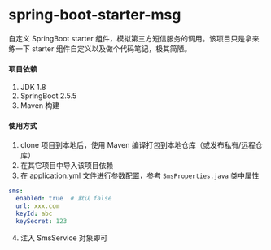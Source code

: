 # spring-boot-starter-msg
自定义 SpringBoot starter 组件，模拟第三方短信服务的调用。该项目只是拿来练一下 starter 组件自定义以及做个代码笔记，极其简陋。 

#### 项目依赖
1. JDK 1.8
2. SpringBoot 2.5.5
3. Maven 构建

#### 使用方式
1. clone 项目到本地后，使用 Maven 编译打包到本地仓库（或发布私有/远程仓库）
2. 在其它项目中导入该项目依赖
3. 在 application.yml 文件进行参数配置，参考 `SmsProperties.java` 类中属性
```yaml
sms:
  enabled: true  # 默认 false
  url: xxx.com
  keyId: abc
  keySecret: 123
```
4. 注入 SmsService 对象即可
